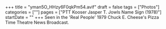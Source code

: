+++
title = "yman5O_HHzy6F0qkPm54.avif"
draft = false
tags = ["Photos"]
categories = [""]
pages = ["PTT Kooser Jasper T. Jowls Name Sign (1978)"]
startDate = ""
+++
Seen in the 'Real People' 1979 Chuck E. Cheese's Pizza Time Theatre News Broadcast.
